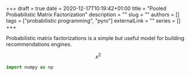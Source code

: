 +++ 
draft = true
date = 2020-12-17T10:19:42+01:00
title = "Pooled Probabilistic Matrix Factorization"
description = ""
slug = ""
authors = []
tags = ["probabilistic programming", "pyro"]
externalLink = ""
series = []
+++

Probabilistic matrix factorizations is a simple but useful model for building recommendations engines. 

$$x^2$$

```python
import numpy as np
```